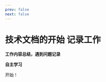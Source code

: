 ```yaml
---
prev: false
next: false
---
```

# 技术文档的开始 记录工作

**工作内容总结，遇到问题记录**

**自主学习**

<router-link :to="{ path: '/technical/laravel' }">开始！</router-link>
